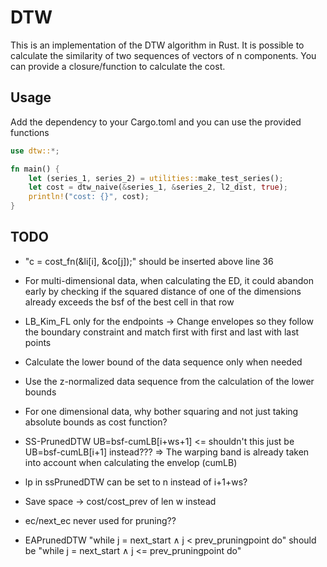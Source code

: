 # DTW
This is an implementation of the DTW algorithm in Rust. It is possible to calculate the similarity of two sequences of vectors of n components. You can provide a closure/function to calculate the cost.

## Usage
Add the dependency to your Cargo.toml and you can use the provided functions
```rust
use dtw::*;

fn main() {
    let (series_1, series_2) = utilities::make_test_series();
    let cost = dtw_naive(&series_1, &series_2, l2_dist, true);
    println!("cost: {}", cost);
}
```

## TODO
-  "c = cost_fn(&li[i], &co[j]);" should be inserted above line 36


- For multi-dimensional data, when calculating the ED, it could abandon early by checking if the squared distance of one of the dimensions already exceeds
  the bsf of the best cell in that row

- LB_Kim_FL only for the endpoints
  -> Change envelopes so they follow the boundary constraint and match first with first and last with last points
- Calculate the lower bound of the data sequence only when needed
- Use the z-normalized data sequence from the calculation of the lower bounds
- For one dimensional data, why bother squaring and not just taking absolute bounds as cost function?
- SS-PrunedDTW
  UB=bsf-cumLB[i+ws+1] <= shouldn't this just be UB=bsf-cumLB[i+1] instead???
  => The warping band is already taken into account when calculating the envelop (cumLB)
- lp in ssPrunedDTW can be set to n instead of i+1+ws?
- Save space -> cost/cost_prev of len w instead
- ec/next_ec never used for pruning??

- EAPrunedDTW
  "while j = next_start ∧ j < prev_pruningpoint do" should be "while j = next_start ∧ j <= prev_pruningpoint do"
